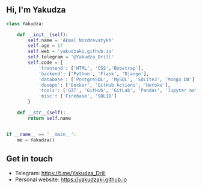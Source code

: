 ## Hi, I'm Yakudza


```python
class Yakudza:

    def __init__(self):
        self.name = 'Akmal Nozdrevatykh'
        self.age = 17
        self.web = 'yakudzaki.github.io'
        self.telegram = '@Yakudza_Drill'
        self.code = {
            'frontend': ['HTML', 'CSS','Boostrap'],
            'backend': ['Python', 'Flask', 'Django'],
            'database': ['PostgreSQL', 'MySQL', 'SQLite3', 'Mongo DB'],
            'devops': ['Docker', 'GitHub Actions', 'Heroku'],
            'tools': ['GIT', 'GitHub', 'GitLab', 'Pandas', 'Jupyter notebook', 'SQLAlchemy', 'Redis'],
            'misc': ['Firebase', 'SOLID']
        }

    def __str__(self):
        return self.name


if __name__ == '__main__':
    me = Yakudza()


```
## Get in touch

- Telegram: https://t.me/Yakudza_Drill
- Personal website: https://yakudzaki.github.io
